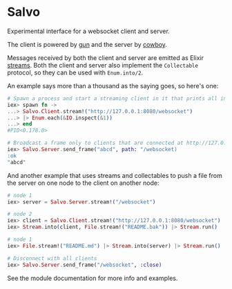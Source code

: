 # Salvo

Experimental interface for a websocket client and server.

The client is powered by [gun](https://github.com/ninenines/gun) and
the server by [cowboy](https://github.com/ninenines/cowboy).

Messages received by both the client and server are emitted as Elixir [streams](https://hexdocs.pm/elixir/Stream.html).
Both the client and server also implement the `Collectable` protocol, so they can be used with `Enum.into/2`.

An example says more than a thousand as the saying goes, so here's one:

```elixir
# Spawn a process and start a streaming client in it that prints all incoming frames to the console.
iex> spawn fn ->
...> Salvo.Client.stream!("http://127.0.0.1:8080/websocket")
...> |> Enum.each(&IO.inspect(&1))
...> end
#PID<0.178.0>

# Broadcast a frame only to clients that are connected at http://127.0.0.1:8080/websocket
iex> Salvo.Server.send_frame("abcd", path: "/websocket)
:ok
"abcd"
```
And another example that uses streams and collectables to push a file from the server on one node to the client on another node:

```elixir
# node 1
iex> server = Salvo.Server.stream!("/websocket")

# node 2
iex> client = Salvo.Client.stream!("http://127.0.0.1:8080/websocket")
iex> Stream.into(client, File.stream!("README.bak")) |> Stream.run()

# node 1
iex> File.stream!("README.md") |> Stream.into(server) |> Stream.run()

# Disconnect with all clients
iex> Salvo.Server.send_frame("/websocket", :close)
```

See the module documentation for more info and examples.
